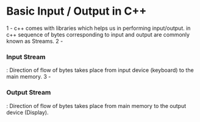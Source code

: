 <h1>Basic Input / Output in C++</h1>

1 - c++ comes with libraries which helps us in performing input/output. in c++ sequence of bytes corresponding to input and output are commonly known as Streams.
2 - <h3>Input Stream</h3> : Direction of flow of bytes takes place from input device (keyboard) to the main memory.
3 - <h3>Output Stream</h3> : Direction of flow of bytes takes place from main memory to the output device (Display).